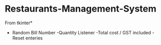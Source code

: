 # Restaurants-Management-System
From tkinter*
- Random Bill Number
-Quantity Listener
-Total cost / GST included
-Reset enteries
